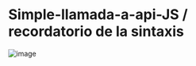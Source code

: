 # Simple-llamada-a-api-JS / recordatorio de la sintaxis

![image](https://github.com/user-attachments/assets/44af1240-94a0-4a24-a23c-a67d593fc838)

